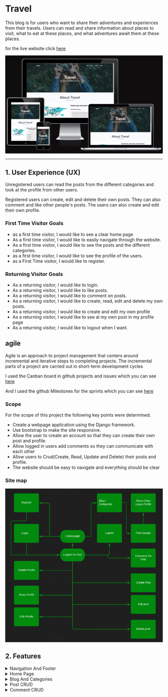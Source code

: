 # Travel

This blog is for users who want to share their adventures and experiences from their travels. Users can read and share information about places to visit, what to eat at these places, and what adventures await them at these places. 

for the live website click
[here](https://project---4.herokuapp.com/)

![Am I Responsive](docs/iamresponsive.png)

<hr>

## 1. User Experience (UX)

Unregistered users can read the posts from the different categories and look at the profile from other users.

Registered users can create, edit and delete their own posts. They can also comment and like other people's posts. The users can also create and edit their own profile.

### First Time Visitor Goals
- as a first time visitor, I would like to see a clear home page
- As a first time visitor, I would like to easily navigate through the website.
- As a first time visitor, I would like to see the posts and the different categories.
- as a first time visitor, I would like to see the profile of the users.
- as a First Time visitor, I would like to register.

### Returning Visitor Goals
- As a returning visitor, I would like to login.
- As a returning visitor, I would like to like posts. 
- As a returning visitor, I would like to comment on posts.
- As a returning visitor, I would like to create, read, edit and delete my own posts.
- As a returning visitor, I would like to create and edit my own profile
- As a returning visitor, I would like to see al my own post in my profile page
- As a returning visitor, I would like to logout when I want.



## agile
Agile is an approach to project management that centers around incremental and iterative steps to completing projects. The incremental parts of a project are carried out in short-term development cycles

I used the Canban board in github projects and issues which you can see 
[here](https://github.com/MustafaSahinci/project-portfolio-4/projects/1)

And I used the github Milestones for the sprints which you can see
[here](https://github.com/MustafaSahinci/project-portfolio-4/milestones)

### Scope
For the scope of this project the following key points were determined.

- Create a webpage application using the Django framework.
- Use bootstrap to make the site responsive.
- Allow the user to create an account so that they can create their own post and profile.
- Allow logged in users add comments so they can communicate with each other
- Allow users to Crud(Create, Read, Update and Delete) their posts and profile.
- The website should be easy to navigate and everything should be clear

### Site map
![Lucid App](docs/Lucas.png)

## 2. Features
<details>
<summary>Navigation And Footer</summary>
<br>

the navigation can be found at the top of the website. If you are not logged in, you will see register and log in, if you are logged in, you will see create post and logout, and if you are an admin you will also see an admin page link.

The blog link has a dropdown where you can choose categories if you wish. Logging in will also display your profile picture with a dropdown menu on the left side of the navigation where you can create, view, and edit your profile.

The navigation adapts to smaller screens by becoming a hamburger menu and the footer has social media links and is a simple design. the navigation and the footer are parts of the base.html

Unregistered User

![NavBar](docs/hero-image-navbar.png)

Registered user

![NavBar](docs/hero-image-navbar1.png)

Admin

![NavBar](docs/hero-image-navbar2.png)

Responsive Navigation

![NavBar](docs/hero-image-navbar3.png)

Responsive Navigation dropdown

![NavBar](docs/hero-image-navbar4.png)

Categories Dropdown

![NavBar](docs/dropdown.png)

Created Profile Dropdown

![NavBar](docs/prof-nav.png)

Not Created Profile dropdown

![NavBar](docs/prof-nav1.png)

Footer

![Footer](docs/footer.png)
</details>

<details>
<summary>Home Page</summary>
<br>

The home page is kept simple. it consists of a hero image with the navigation on it. The hero image is part of the base.html

Following that is an about section with a brief description of the site and a link to the blog.

The last part of the page is a category section where you will find the categories that you can expect

Masthead/Hero-image same on every page except Post Details

![Home Page](docs/home-page.png)

About Section

![Home Page](docs/home-page1.png)

Categories Section

![Home Page](docs/home-page2.png)
</details>

<details>
<summary>Blog And Categories</summary>
<br>

All posts can be found on the blog page. This page displays the photo, title, excerpt, author, category, date time, and likes for the post.

Below the post you will find a category link that will take you to that category's page. On the category page, you will only see posts associated with that category. 

All of these pages have a pagination of no more than six posts

Blog page where you can find all the posts

![Blog Page](docs/blog.png)

Adventure page where you can find the posts with the category adventure

![Adventure Page](docs/cat-adventure.png)

Food page where you can find the posts with the category food

![Food Page](docs/cat-food.png)

Location page where you can find the posts with the category location

![Location Page](docs/cat-location.png)
</details>

<details>
<summary>Post CRUD</summary>
<br>

Creating your own post is easy. You can enter a title, excerpt, and content, upload a photo, and choose a category.

On the post detail page, the hero image changes to the actual post image with the post details.

Below this is the title and content of the post, as well as how many likes and comments the post has. Here you'll also see who the author is, and if the author created a profile, you'll also see their profile picture, which you can press to go to their profile page.

You can see the comments below. If you are logged in, you can post your comments. And if you created this post yourself, you will also see a link to edit and delete the post.

You can change anything about your post on the post edit page. And on the delete page you can delete your post

Create Post

![Post](docs/create-post.png)
![Post](docs/create-post1.png)

Post Detail

![Post](docs/post-detail.png)

Post Detail logged in user and own post

![Post](docs/post-detail1.png)

Post detail logged in user but not own post

![Post](docs/post-detail3.png)

Post Detail not logged in

![Post](docs/post-detail2.png)

Edit your post

![Post](docs/post-edit.png)

Edit your post

![Post](docs/post-edit1.png)

Delete your post?

![Post](docs/post-delete.png)
</details>

<details>
<summary>Comment CRUD</summary>
<br>

If you are not logged in, you can only read the comments. But if you are logged in you can create, read, update and detele your comment.

Here you can create your comment

![Comments](docs/comments.png)

Here you can read your comments

![Comments](docs/comments1.png)

Here you can Update you comments

![Comments](docs/comments2.png)

Here you can Delete your comments and if you click cancel you get back to the post

![Comments](docs/comments3.png)

<details>
<summary>Profile CRUD</summary>
<br>

If you haven't created a profile, you will see the link in the navigation. On the profile create page, you can enter your first name, last name, bio, social media links, and upload your photo.

On the profile detail page you see the username, photo, first name, last name, social media links and the bio of the author. And below are all the posts created by this author

You can change anything about your profile on the profile edit page.

Profile create

![Profile](docs/profile-create.png)
![Profile](docs/profile-create1.png)

Profile page with profile details and all own posts

![Profile](docs/profile.png)

Profile Edit

![Profile](docs/profile-edit.png)
![Profile](docs/profile-edit1.png)
![Profile](docs/profile-edit2.png)
</details>

<details>
<summary>Log In/Out and Register</summary>
<br>

these pages are for logging in/out and registering

Login Page

![Login](docs/login.png)

Logout Page

![Logout](docs/logout.png)

Register Page

![Register](docs/register.png)
</details>

### future features
- Users can login with their social media accounts
- Add more features to profile page
- Add more categories

## 3. Technologies used
- HTML5 used for markup
- CSS3 used for style
- JavaScript
- Python
- Bootstrap - Used for styling the site.
- PostgreSQL - Used as database for this project
- Ludichart - Used to create the site map.
- amiresponsive Used to see how responsive the site is on different devices.
-Cloudinary used to storing images and static files.
- Django Framework used to build the site and admin page.
- Font Awesome used for icons
- Git used for version control, using the terminal to commit - to Git and Push to GitHub
- GitHub is used to store the projects code after being pushed from Git.
- Gitpod to write my code.
- Google Chrome Dev tools used for debugging.
- Google Lighthouse used for audits to measure the quality of web pages.
- Heroku used to deploy this app.

## 4. Testing
Manual testing occurred regularly throughout local development and this project has been tested manually after deployment on Heroku

<details>
<summary>Test</summary>
<br>

All form validations are working here, and if you are not logged in or the wrong user, you cannot access the page

All the links, buttons and features are working

for login this error show up:

The username and/or password you specified are not correct.

and for register you can see these errors:

The password is too similar to the username.

This password is too short. It must contain at least 8 characters.

This password is too common.

if you click login on the nav bar you get to the login page, here it is required to fill in Username and Password 

![Test](docs/login-test.png)
![Test](docs/login-test1.png)

if you click Register on the nav bar you get to the register page, here it is required to fill in Username and 2 x Password. for now email is optional 

![Test](docs/register-test.png)
![Test](docs/register-test1.png)
![Test](docs/register-test2.png)

The first step is to go to the blog page or your profile page, which you can access from the nav bar or through the button on the home page. You can also click on your profile image and select show profile. On your profile page, you can only see your own posts. On the blog page, you must find your own posts. The edit link is located next to the counter of comments when you click on one of your posts. You will be taken to the post-edit page when you click this link. Only the title and content are required.  

![Test](docs/post-edit-test.png)
![Test](docs/post-edit-test1.png)

First you must be logged in, then you can click create post on the nav bar. here it is required to fill in the title and content.

![Test](docs/post-create-test.png)
![Test](docs/post-create-test1.png)

If you are not logged in you have no acces to this page.

![Test](docs/post-create-test2.png)

If you are not logged in you have no acces to this page.

![Test](docs/post-delete-test.png)

if you are not the right user you have no acces to this page.

![Test](docs/post-delete-test1.png)

If you are not logged in you have no acces to this page.

![Test](docs/profile-edit-test.png)

if you are not the right user you have no acces to this page.

![Test](docs/profile-edit-test1.png)

If you are not logged in you have no acces to this page.

![Test](docs/profile-create-test.png)

if you are not the right user you have no acces to this page.

![Test](docs/profile-create-test1.png)

If you are not logged in you have no acces to this page.

![Test](docs/comment-edit-test.png)

if you are not the right user you have no acces to this page.

![Test](docs/comment-edit-test1.png)

If you are not logged in you have no acces to this page.

![Test](docs/comment-delete-test.png)

if you are not the right user you have no acces to this page.

![Test](docs/comment-delete-test1.png)
</details>
<br>

### W3C Markup Validation Service
All html pages are tested and only few errors because of django tags

![Test](docs/html-test.png)
### W3C CSS Validation Service
CSS tested with no errors

![Test](docs/css-test.png)
### Pep8
All python code tested with no errors

![Test](docs/pep8-test.png)
### Lighthouse

## 5.Bugs
- On the profile create page, I only added code that allows users to see the page if they are authorized. However, this allowed other users who had already created a profile to access it as well. Then when they pressed create, an error appeared because this id has already an profile. Here, I added the code [% if user.profile.first_name %]. Users who already have a profile will not be able to access this page if this is true; instead, they will see you are not the right user.

### Remaining Bugs
- No known errors remaining.

## 6. Deployment
This project was created on GitHub and Edited in GitPod by carrying out the following:

- A new repository was created using 'Code-Instutute-Org/gitpod-full-template'
- A meaningful name was given to the new repository and 'Create Repository' was selected
- The repository was then opened on GitHub by clicking - - the 'Gitpod' button to build the GitPod workspace which would allow me to build and edit the code used to make the PROJECT NAME HERE website/application
- Version control was used throughout the project using the following commands in the terminal using Bash
git add . OR git add "file name" - to stage the changes and get them ready for being committed to the local repo.
git commit -m "Description of the update" - to save the change and commit the change to the local repo
git push - to push all committed changes to the GitHub repo associated with the GitPod workspace
- Project Deployment
This project was deployed via Heroku by carrying out the following:

- Create the gitpod repo from the template via the gitpod button in github.
- Log in to Heroku and create a new app.
- Add the heroku-postgres add-on
- Complete the config vars section
- Link Heroku and GitHub accounts together
- Select the repo (via Heroku) that you want to make an app of and give it a name in Heroku.
Click on deploy.

## 7. Credits
- My mentor Rohit Sharma
- Code institute slack community
- Stackoverflow
- django documentation
- bootstrap documentation
- The youtube tutorial from John Elder https://www.youtube.com/playlist?list=PLCC34OHNcOtr025c1kHSPrnP18YPB-NFi

### media
- images from google

